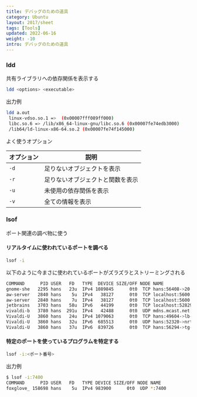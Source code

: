 ```yaml
---
title: デバッグのための道具
category: Ubuntu
layout: 2017/sheet
tags: [Tools]
updated: 2022-06-16
weight: -10
intro: デバッグのための道具
---
```




### ldd

共有ライブラリへの依存関係を表示する

```bash
ldd <options> <executable>
```

出力例

```bash
ldd a.out
 linux-vdso.so.1 =>  (0x00007fff089ff000)
 libc.so.6 => /lib/x86_64-linux-gnu/libc.so.6 (0x00007fe74edb3000)
 /lib64/ld-linux-x86-64.so.2 (0x00007fe74f145000)
```

よく使うオプション

| オプション | 説明               |
|-------|------------------|
| `-d`  | 足りないオブジェクトを表示    |
| `-r`  | 足りないオブジェクトと関数を表示 |
| `-u`  | 未使用の依存関係を表示      |
| `-v`  | 全ての情報を表示         |

### lsof

ポート関連の調べ物に使う

#### リアルタイムに使われているポートを調べる

```bash
lsof -i
```

以下のように今まさに使われているポートがズラズラとストリーミングされる

```bash
COMMAND      PID USER   FD   TYPE  DEVICE SIZE/OFF NODE NAME
gnome-she   2295 hans   23u  IPv4 1089845      0t0  TCP hans:56408->20.27.177.116:https (ESTABLISHED)
aw-server   2840 hans    5u  IPv4   38127      0t0  TCP localhost:5600 (LISTEN)
aw-server   2840 hans    7u  IPv4   38127      0t0  TCP localhost:5600 (LISTEN)
jetbrains   3703 hans   58u  IPv6   44199      0t0  TCP localhost:52829 (LISTEN)
vivaldi-b   3780 hans  291u  IPv4   42488      0t0  UDP mdns.mcast.net:mdns
Vivaldi-U   3860 hans   24u  IPv4 1079063      0t0  TCP hans:49604->lb-140-82-112-25-iad.github.com:https (ESTABLISHED)
Vivaldi-U   3860 hans   32u  IPv6  685513      0t0  UDP hans:52320->nrt20s20-in-x0a.1e100.net:https
Vivaldi-U   3860 hans   37u  IPv6  839726      0t0  TCP hans:56294->tg-in-x6d.1e100.net:imaps (ESTABLISHED)

```

#### 特定のポートを使っているプログラムを特定する

```bash
lsof -i:<ポート番号>
```

出力例

```bash
$ lsof -i:7400
COMMAND      PID USER   FD   TYPE DEVICE SIZE/OFF NODE NAME
foxglove_ 158698 hans    5u  IPv4 983900      0t0  UDP *:7400

```
